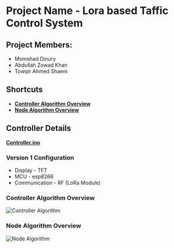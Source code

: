 # Project Name - Lora based Taffic Control System

## Project Members:
* Momshad Dinury
* Abdullah Zowad Khan
* Towqir Ahmed Shaem

## Shortcuts
* [**Controller Algorithm Overview**](#controller-algorithm-overview)
* [**Node Algorithm Overview**](#node-algorithm-overview)

## Controller Details

[**Controller.ino**](https://gitlab.com/Momshad/Lora-Traffic-Control-System/blob/Controller-Adjustments-Timers-Displays/Controller/Controller.ino)

### Version 1 Configuration

* Display - TFT
* MCU - esp8266
* Communication - RF (LoRa Module)

### Controller Algorithm Overview
![Controller Algorithm](https://gitlab.com/Momshad/Lora-Traffic-Control-System/blob/Controller-Adjustments-Timers-Displays/Data%20Collection/Algorithm/Traffic%20Control.png)

### Node Algorithm Overview
![Node Algorithm](https://gitlab.com/Momshad/Lora-Traffic-Control-System/blob/Controller-Adjustments-Timers-Displays/Data%20Collection/Algorithm/Traffic%20Control%20Node.png)    
